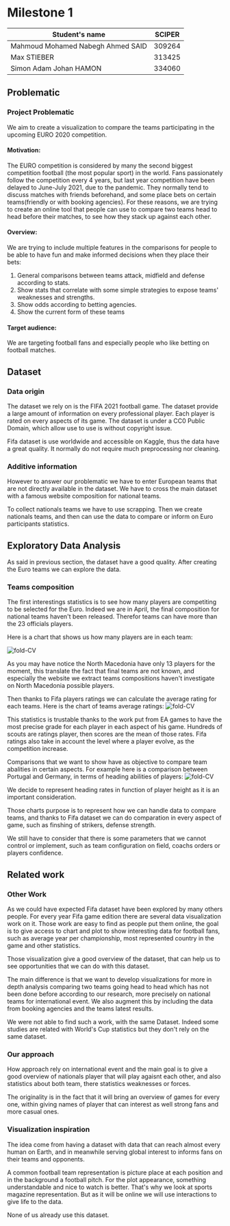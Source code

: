 # Milestone 1

| Student's name                    | SCIPER |
| --------------                    | ------ |
| Mahmoud Mohamed Nabegh Ahmed SAID | 309264 |
| Max STIEBER                       | 313425 |
| Simon Adam Johan HAMON            | 334060 |

## Problematic

### Project Problematic

We aim to create a visualization to compare the teams participating in the upcoming EURO 2020 competition.

#### Motivation:
The EURO competition is considered by many the second biggest competition football (the most popular sport) in the world. Fans passionately follow the competition every 4 years, but last year competition have been delayed to June-July 2021, due to the pandemic. They normally tend to discuss matches with friends beforehand, and some place bets on certain teams(friendly or with booking agencies). For these reasons, we are trying to create an online tool that people can use to compare two teams head to head before their matches, to see how they stack up against each other.


#### Overview:
We are trying to include multiple features in the comparisons for people to be able to have fun and make informed decisions when they place their bets:
1. General comparisons between teams attack, midfield and defense according to stats.
1. Show stats that correlate with some simple strategies to expose teams' weaknesses and strengths.
1. Show odds according to betting agencies.
1. Show the current form of these teams

#### Target audience:
We are targeting football fans and especially people who like betting on football matches.




## Dataset

### Data origin
The dataset we rely on is the FIFA 2021 football game. The dataset provide a large amount of information on every professional player. Each player is rated on every aspects of its game. The dataset is under a CC0 Public Domain, which allow use to use is without copyright issue. 

Fifa dataset is use worldwide and accessible on Kaggle, thus the data have a great quality. It normally do not require much preprocessing nor cleaning. 

### Additive information

However to answer our problematic we have to enter European teams that are not directly available in the dataset. We have to cross the main dataset with a famous website composition for national teams.

To collect nationals teams we have to use scrapping. Then we create nationals teams, and then can use the data to compare or inform on Euro participants statistics. 



## Exploratory Data Analysis

As said in previous section, the dataset have a good quality. After creating the Euro teams we can explore the data. 

### Teams composition

The first interestings statistics is to see how many players are competiting to be selected for the Euro. Indeed we are in April, the final composition for national teams haven't been released. Therefor teams can have more than the 23 officials players. 

Here is a chart that shows us how many players are in each team:

![fold-CV](images/teams_completness.png)

As you may have notice the North Macedonia have only 13 players for the moment, this translate the fact that final teams are not known, and especially the website we extract teams compositions haven't investigate on North Macedonia possible players. 

Then thanks to Fifa players ratings we can calculate the average rating for each teams. Here is the chart of teams average ratings: 
![fold-CV](images/teams_overall.png)

This statistics is trustable thanks to the work put from EA games to have the most precise grade for each player in each aspect of his game. Hundreds of scouts are ratings player, then scores are the mean of those rates. Fifa ratings also take in account the level where a player evolve, as the competition increase.

Comparisons that we want to show have as objective to compare team abalities in certain aspects. For example here is a comparison between Portugal and Germany, in terms of heading abilities of players: 
![fold-CV](images/heading_abilities.png)

We decide to represent heading rates in function of player height as it is an important consideration.

Those charts purpose is to represent how we can handle data to compare teams, and thanks to Fifa dataset we can do comparation in every aspect of game, such as finshing of strikers, defense strength.

We still have to consider that there is some parameters that we cannot control or implement, such as team configuration on field, coachs orders or players confidence. 





## Related work


### Other Work
As we could have expected Fifa dataset have been explored by many others people. For every year Fifa game edition there are several data visualization work on it. Those work are easy to find as people put them online, the goal is to give access to chart and plot to show interesting data for football fans, such as average year per championship, most represented country in the game and other statistics. 

Those visualization give a good overview of the dataset, that can help us to see opportunities that we can do with this dataset. 

The main difference is that we want to develop visualizations for more in depth analysis comparing two teams going head to head which has not been done before according to our research, more precisely on national teams for international event. We also augment this by including the data from booking agencies and the teams latest results.

We were not able to find such a work, with the same Dataset. Indeed some studies are related with World's Cup statistics but they don't rely on the same dataset.



### Our approach
How approach rely on international event and the main goal is to give a good overview of nationals player that will play agaisnt each other, and also statistics about both team, there statistics weaknesses or forces.

The originality is in the fact that it will bring an overview of games for every one, within giving names of player that can interest as well strong fans and more casual ones. 


### Visualization inspiration
The idea come from having a dataset with data that can reach almost every human on Earth, and in meanwhile serving global interest to informs fans on their teams and opponents. 

A common football team representation is picture place at each position and in the background a football pitch. For the plot appearance, something understandable and nice to watch is better.  That's why we look at sports magazine representation. But as it will be online we will use interactions to give life to the data. 

None of us already use this dataset.